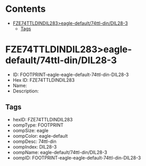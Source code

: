 



Contents
========

* [FZE74TTLDINDIL283>eagle-default/74ttl-din/DIL28-3](#fze74ttldindil283eagle-default74ttl-dindil28-3)
	* [Tags](#tags)

# FZE74TTLDINDIL283>eagle-default/74ttl-din/DIL28-3

- ID: FOOTPRINT-eagle-eagle-default-74ttl-din-DIL28-3
- Hex ID: FZE74TTLDINDIL283
- Name: 
- Description: 

## Tags

- hexID: FZE74TTLDINDIL283
- oompType: FOOTPRINT
- oompSize: eagle
- oompColor: eagle-default
- oompDesc: 74ttl-din
- oompIndex: DIL28-3
- oompName: eagle-default/74ttl-din/DIL28-3
- oompID: FOOTPRINT-eagle-eagle-default-74ttl-din-DIL28-3
